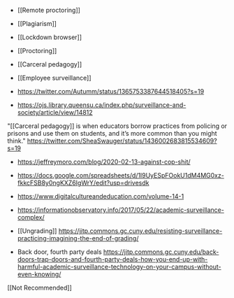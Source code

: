 - [[Remote proctoring]]
- [[Plagiarism]]
- [[Lockdown browser]]
- [[Proctoring]]
- [[Carceral pedagogy]]
- [[Employee surveillance]]

- https://twitter.com/Autumm/status/1365753387644518405?s=19

- https://ojs.library.queensu.ca/index.php/surveillance-and-society/article/view/14812

&quot;[[Carceral pedagogy]] is when educators borrow practices from policing or prisons and use them on students, and it’s more common than you might think.&quot; https://twitter.com/SheaSwauger/status/1436002683815534609?s=19

- https://jeffreymoro.com/blog/2020-02-13-against-cop-shit/

- https://docs.google.com/spreadsheets/d/1l9UyESpFOokU1dM4MG0xz-fkkcFSB8y0ngKXZ6IgWrY/edit?usp=drivesdk

- https://www.digitalcultureandeducation.com/volume-14-1

- https://informationobservatory.info/2017/05/22/academic-surveillance-complex/

- [[Ungrading]] https://jitp.commons.gc.cuny.edu/resisting-surveillance-practicing-imagining-the-end-of-grading/

- Back door, fourth party deals https://jitp.commons.gc.cuny.edu/back-doors-trap-doors-and-fourth-party-deals-how-you-end-up-with-harmful-academic-surveillance-technology-on-your-campus-without-even-knowing/

[[Not Recommended]]
